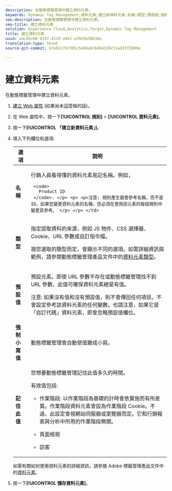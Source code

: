 ```yaml
---
description: 在動態標籤管理中建立資料元素。
keywords: Dynamic Tag Management;資料元素;建立新資料元素;名稱;類型;預設值;強制小寫值;記住此值
seo-description: 在動態標籤管理中建立資料元素。
seo-title: 建立資料元素
solution: Experience Cloud,Analytics,Target,Dynamic Tag Management
title: 建立資料元素
uuid: eacd5c60-6197-4129-a9e1-a39e9a58b38a
translation-type: tm+mt
source-git-commit: b7a92c7b7305c5456e6764b4329c51ad13f2609e

---
```



# 建立資料元素

在動態標籤管理中建立資料元素。

1. [建立 Web 屬性](/help/implement/c-implement-with-dtm/t-create-web-property.md) (如果尚未這麼做的話)。
1. 在 Web 屬性中，按一下&#x200B;**[!UICONTROL 規則]** &gt; **[!UICONTROL 資料元素]**。
1. 按一下&#x200B;**[!UICONTROL 「建立新資料元素」]**。
1. 填入下列欄位和選項:

   <table id="choicetable_681F7D5B86534FF0B6DB67E117B8E381"> 
    <thead class="chhead sthead"> 
      <th class="choptionhd"> 選項</th> 
      <th class="chdeschd"> 說明</th> 
    </thead> 
    <tr class="chrow strow"> 
      <td class="choption"><strong>名稱</strong></td> 
      <td class="chdesc stentry"> <p>行銷人員看得懂的資料元素易記名稱。例如， 
         
        <code>
          Product ID
        </code>. </p> <p> <p>注意: 規則產生器會參考名稱，而不是 ID。如果您變更資料元素的名稱，您必須在使用該元素的每個規則中變更其參考。 </p> </p> </td> 
    </tr> 
    <tr class="chrow strow"> 
      <td class="choption"><strong>類型</strong></td> 
      <td class="chdesc stentry"> <p> 指定提取資料的來源，例如 JS 物件、CSS 選擇器、Cookie、URL 參數或自訂指令檔。 </p> <p>視您選取的類型而定，會顯示不同的選項。如需詳細資訊與範例，請參閱動態標籤管理產品文件中的<a href="https://marketing.adobe.com/resources/help/en_US/dtm/data_elements.html">資料元素類型</a>。 </p> </td> 
    </tr> 
    <tr class="chrow strow"> 
      <td class="choption"><strong>預設值</strong></td> 
      <td class="chdesc stentry"> <p>預設元素。即使 URL 參數不存在或動態標籤管理找不到 URL 參數，此值可確保資料元素總是有值。 </p> <p> <p>注意: 如果沒有值和沒有預設值，則不會傳回任何項目。不會設定參考該資料元素的任何變數。也請注意，如果它是「自訂代碼」資料元素，即會忽略預設值欄位。 </p> </p> </td> 
    </tr> 
    <tr class="chrow strow"> 
      <td class="choption"><strong>強制小寫值</strong></td> 
      <td class="chdesc stentry"> <p>動態標籤管理會自動使值變成小寫。 </p> </td> 
    </tr> 
    <tr class="chrow strow"> 
      <td class="choption"><strong>記住此值</strong></td> 
      <td class="chdesc stentry"> <p>您想要動態標籤管理記住此值多久的時間。 </p> <p> 有效值包括: </p> 
      <ul id="ul_52F6CD8FC22942208F3F45492E914104"> 
        <li id="li_32E4366C5B2E46D788CD8478620FE3E0"> <p>作業階段: 以作業階段為基礎的計時會依實施而有所差異。作業階段資料元素會設為作業階段 Cookie。不過，此設定會視網站伺服器或瀏覽器而定。它和行銷報表與分析中所用的作業階段無關。 </p> </li> 
        <li id="li_8A944564BF7643E4B21F0EF2394B3FE8"> <p>頁面檢視 </p> </li> 
        <li id="li_5C8A2F2392FD475AA89DDA7D5B5CF88B"> <p>訪客 </p> </li> 
      </ul> </td> 
    </tr> 
   </table>

   如需有關如何使用資料元素的詳細資訊，請參閱 Adobe 標籤管理產品文件中的[資料元素](https://marketing.adobe.com/resources/help/en_US/dtm/data_elements.html)。
1. 按一下&#x200B;**[!UICONTROL 儲存資料元素]**。
